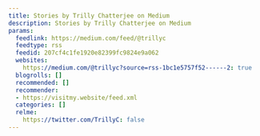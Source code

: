 ```yaml
---
title: Stories by Trilly Chatterjee on Medium
description: Stories by Trilly Chatterjee on Medium
params:
  feedlink: https://medium.com/feed/@trillyc
  feedtype: rss
  feedid: 207cf4c1fe1920e82399fc9824e9a062
  websites:
    https://medium.com/@trillyc?source=rss-1bc1e5757f52------2: true
  blogrolls: []
  recommended: []
  recommender:
  - https://visitmy.website/feed.xml
  categories: []
  relme:
    https://twitter.com/TrillyC: false
---
```

